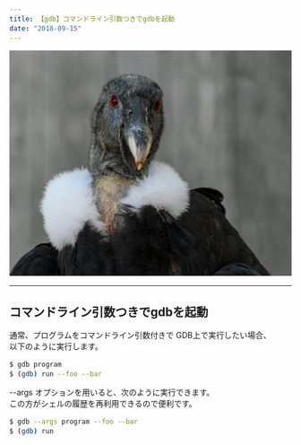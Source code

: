```yaml
---
title: 【gdb】コマンドライン引数つきでgdbを起動  
date: "2018-09-15"
---
```


![Condor](./condor.jpg)  

---

## コマンドライン引数つきでgdbを起動

通常、プログラムをコマンドライン引数付きで GDB上で実行したい場合、  
以下のように実行します。

```bash
$ gdb program
$ (gdb) run --foo --bar
```

--args オプションを用いると、次のように実行できます。  
この方がシェルの履歴を再利用できるので便利です。

```bash
$ gdb --args program --foo --bar
$ (gdb) run
```
